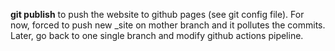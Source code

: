 **git publish** to push the website to github pages (see git config file).
For now, forced to push new _site on mother branch and it pollutes the commits. Later, go back to one single branch and modify github actions pipeline.